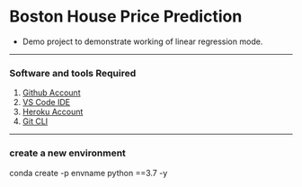 # Boston House Price Prediction
* Demo project to demonstrate working of linear regression mode.
*********************************************************************************

### Software and tools Required
1. [Github Account](https://github.com)
2. [VS Code IDE](https://code.visualstudio.com)
3. [Heroku Account](https://heroku.com)
4. [Git CLI](https://git-scm.com/docs/gitcli)
**********************************************************************************

### create a new environment

conda create -p envname python ==3.7 -y